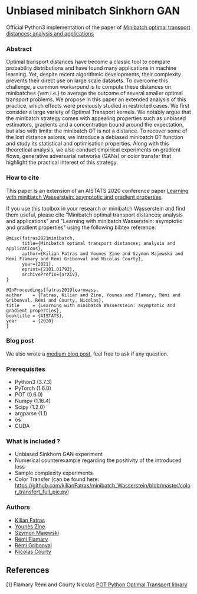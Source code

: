 # Unbiased minibatch Sinkhorn GAN
Official Python3 implementation of the paper of [Minibatch optimal transport distances; analysis and applications](https://arxiv.org/pdf/2101.01792.pdf)

### Abstract
Optimal transport distances have become a classic tool to compare probability distributions and have found many applications in machine learning.
Yet, despite recent algorithmic developments, their complexity prevents their direct use on large scale datasets. To overcome this challenge, a common workaround is to compute these distances on minibatches {\em i.e.} to average the outcome of several smaller optimal transport problems. We propose in this paper an extended analysis of this practice, which effects were previously studied in restricted cases. We first consider a large variety of Optimal Transport kernels. We notably argue that the minibatch strategy comes with appealing properties such as unbiased estimators, gradients and a concentration bound around the expectation, but also with limits: the minibatch OT is not a distance. To recover some of the lost distance axioms, we introduce a debiased minibatch OT function and study its statistical and optimisation properties. Along with this theoretical analysis, we also conduct empirical experiments on gradient flows, generative adversarial networks (GANs) or color transfer that highlight the practical interest of this strategy.

### How to cite
This paper is an extension of an AISTATS 2020 conference paper [Learning with minibatch Wasserstein: asymptotic and gradient properties](https://arxiv.org/abs/1910.04091).

If you use this toolbox in your research or minibatch Wasserstein and find them useful, please cite "Minibatch optimal transport distances; analysis and applications" and "Learning with minibatch Wasserstein: asymptotic and gradient properties" using the following bibtex reference:

```
@misc{fatras2021minibatch,
      title={Minibatch optimal transport distances; analysis and applications}, 
      author={Kilian Fatras and Younes Zine and Szymon Majewski and Rémi Flamary and Rémi Gribonval and Nicolas Courty},
      year={2021},
      eprint={2101.01792},
      archivePrefix={arXiv},
}
```

```
@InProceedings{fatras2019learnwass,
author    = {Fatras, Kilian and Zine, Younes and Flamary, Rémi and Gribonval, Rémi and Courty, Nicolas},
title     = {Learning with minibatch Wasserstein: asymptotic and gradient properties},
booktitle = {AISTATS},
year      = {2020}
}
```

### Blog post

We also wrote a [medium blog post](https://medium.com/p/learning-with-minibatch-wasserstein-d87dcf52efb5?source=email-d0d7857135bb--writer.postDistributed&sk=4c30efd3442780edf7ca140080557476), feel free to ask if any question.

### Prerequisites

* Python3 (3.7.3)
* PyTorch (1.6.0)
* POT (0.6.0)
* Numpy (1.16.4)
* Scipy (1.2.0)
* argparse (1.1)
* os
* CUDA


### What is included ?

* Unbiased Sinkhorn GAN experiment
* Numerical counterexample regarding the positivity of the introduced loss
* Sample complexity experiments
* Color Transfer (can be found here: https://github.com/kilianFatras/minibatch_Wasserstein/blob/master/color_transfert_full_pic.py)


### Authors

* [Kilian Fatras](https://kilianfatras.github.io/)
* [Younès Zine](https://www.linkedin.com/in/youn%C3%A8s-zine-7abb68149/?originalSubdomain=fr)
* [Szymon Majewski](https://scholar.google.com/citations?user=xxTq-sYAAAAJ&hl=pl)
* [Rémi Flamary](http://remi.flamary.com/)
* [Rémi Gribonval](http://people.irisa.fr/Remi.Gribonval/)
* [Nicolas Courty](https://github.com/ncourty)


## References

[1] Flamary Rémi and Courty Nicolas [POT Python Optimal Transport library](https://github.com/rflamary/POT)
